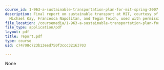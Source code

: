 ```yaml
---
course_id: 1-963-a-sustainable-transportation-plan-for-mit-spring-2007
description: Final report on sustainable transport at MIT, courtesy of David Block-Schachter,
  Michael Kay, Francesca Napolitan, and Tegin Teich, used with permission.
file_location: /coursemedia/1-963-a-sustainable-transportation-plan-for-mit-spring-2007/c74708c723b13eed750f3ccc32163703_report.pdf
file_type: application/pdf
layout: pdf
title: report.pdf
type: course
uid: c74708c723b13eed750f3ccc32163703

---
```

None